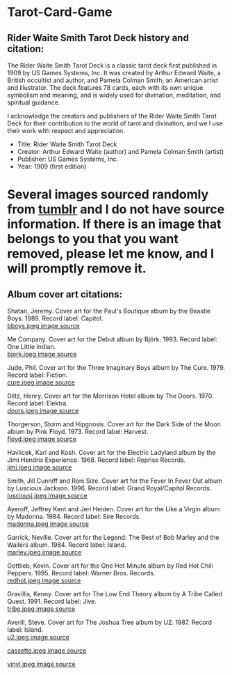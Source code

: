 # Tarot-Card-Game
## Rider Waite Smith Tarot Deck history and citation:

The Rider Waite Smith Tarot Deck is a classic tarot deck first published in 1909 by US Games Systems, Inc. It was created by Arthur Edward Waite, a British occultist and author, and Pamela Colman Smith, an American artist and illustrator. The deck features 78 cards, each with its own unique symbolism and meaning, and is widely used for divination, meditation, and spiritual guidance.

I acknowledge the creators and publishers of the Rider Waite Smith Tarot Deck for their contribution to the world of tarot and divination, and we I use their work with respect and appreciation.

- Title: Rider Waite Smith Tarot Deck
- Creator: Arthur Edward Waite (author) and Pamela Colman Smith (artist)
- Publisher: US Games Systems, Inc.
- Year: 1909 (first edition)

# Several images sourced randomly from [tumblr](https://www.tumblr.com/login) and I do not have source information. If there is an image that belongs to you that you want removed, please let me know, and I will promptly remove it.

## Album cover art citations:

Shatan, Jeremy. Cover art for the Paul's Boutique album by the Beastie Boys. 1989. Record label: Capitol.<br>
[bboys.jpeg image source](https://beastieboys.com/discography/)

Me Company. Cover art for the Debut album by Björk. 1993. Record label: One Little Indian.<br> 
[bjork.jpeg image source](https://shop.bjork.com/product/bjork-debut/)

Jude, Phil. Cover art for the Three Imaginary Boys album by The Cure. 1979. Record label: Fiction.<br>
[cure.jpeg image source](https://www.thecure.com/release/three-imaginary-boys/)

Diltz, Henry. Cover art for the Morrison Hotel album by The Doors. 1970. Record label: Elektra.<br>
[doors.jpeg image source](https://thedoors.com/music)

Thorgerson, Storm and Hipgnosis. Cover art for the Dark Side of the Moon album by Pink Floyd. 1973. Record label: Harvest.<br>
[floyd.jpeg image source](https://www.pinkfloyd.com/design/album_covers.php)

Havlicek, Karl and Kosh. Cover art for the Electric Ladyland album by the Jimi Hendrix Experience. 1968. Record label: Reprise Records.<br>
[jimi.jpeg image source](https://www.jimihendrix.com/music/electric-ladyland-cddvd-deluxe-vinyl-editions/#content)

Smith, Jill Cunniff and Roni Size. Cover art for the Fever In Fever Out album by Luscious Jackson. 1996. Record label: Grand Royal/Capitol Records.<br>
[lusciousj.jpeg image source](https://lusciousjackson.us/)

Ayeroff, Jeffrey Kent and Jeri Heiden. Cover art for the Like a Virgin album by Madonna. 1984. Record label: Sire Records.<br>
[madonna.jpeg image source](https://www.madonna.com/discography/album/2/)

Garrick, Neville. Cover art for the Legend: The Best of Bob Marley and the Wailers album. 1984. Record label: Island.<br>
[marley.jpeg image source](https://www.bobmarley.com/release/legend/)

Gottlieb, Kevin. Cover art for the One Hot Minute album by Red Hot Chili Peppers. 1995. Record label: Warner Bros. Records.<br>
[redhot.jpeg image source](https://redhotchilipeppers.com/music/)

Gravillis, Kenny. Cover art for The Low End Theory album by A Tribe Called Quest. 1991. Record label: Jive.<br>
[tribe.jpeg image source](https://atribecalledquest.com/home/portfolio/the-low-end-theory/)

Averill, Steve. Cover art for The Joshua Tree album by U2. 1987. Record label: Island.<br>
[u2.jpeg image source](https://www.u2.com/music)

[cassette.jpeg image source](https://pixabay.com/photos/announcer-audio-neon-cassette-316585/)

[vinyl.jpeg image source](https://pixabay.com/photos/vinyl-record-player-retro-album-6853859/)